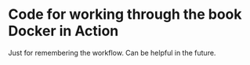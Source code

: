 # Code for working through the book Docker in Action

Just for remembering the workflow. Can be helpful in the future.